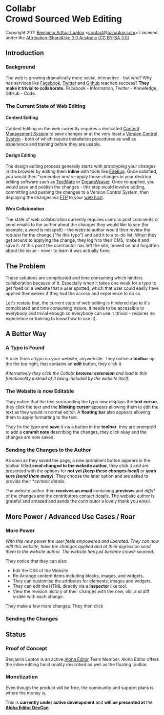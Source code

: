 
# Collabr<br/>Crowd Sourced Web Editing

Copyright 2011 [Benjamin Arthur Lupton](http://balupton.com) &lt;contact@balupton.com&gt;
Lincesed under the [Attribution-ShareAlike 3.0 Australia (CC BY-SA 3.0)](http://creativecommons.org/licenses/by-sa/3.0/au/deed.en)

## Introduction

### Background

The web is growing dramatically more social, interactive - but why? Why has services like [Facebook](http://facebook.com), [Twitter](http://twitter.com) and [Github](http://github.com) reached success? **They make it trivial to collaborate.** Facebook - Information, Twitter - Knowledge, GitHub - Code.

### The Current State of Web Editing

#### Content Editing

Content Editing on the web currently requires a dedicated [Content Management System](http://en.wikipedia.org/wiki/Cms) to save changes or at the very least a [Version Control System](http://en.wikipedia.org/wiki/Revision_control) - both of which require installation procedures as well as experience and training before they are usable.

#### Design Editing

The design editing process generally starts with prototyping your changes in the browser by editing them **inline** with tools like [Firebug](http://getfirebug.com/whatisfirebug). Once satisfied, you would then **remember and re-apply* those changes in your desktop editing software such as [TextMate](http://macromates.com/) or [DreamWeaver](http://www.adobe.com/products/dreamweaver/). Once re-applied, you would save and publish the changes - this step would involve adding, committing and pushing the changes to a Version Control System, then deploying the changes via [FTP](http://en.wikipedia.org/wiki/File_Transfer_Protocol) to your [web host](http://en.wikipedia.org/wiki/Web_hosting_service).

#### Web Collaboration

The state of web collaboration currently requires users to post comments or send emails to the author about the changes they would like to see (for example, a word is misspelt) - the website author would then review the request for the change ("fix this typo") and add it to a to-do list. When they get around to applying the change, they login to their CMS, make it and save it. At this point the contributor has left the site, moved on and forgotten about the issue - never to learn it was actually fixed.

## The Problem

These solutions are complicated and time consuming which hinders collaboration because of it. Especially when it takes one week for a typo to get fixed on a website that a user spotted, which that user could easily have applied themselves if they had the access and experience to do so.

Let's restate that, the current state of web editing is hindered due to it's complicated and time consuming nature, it needs to be accessible to everybody and trivial enough so everybody can use it (trivial - requires no experience or training to know how to use it).

## A Better Way

### A Typo is Found

A user finds a typo on your website, anywebsite. They notice a **toolbar** up the the top right, that contains an **edit** button, they click it.

*Alternatively they click the Collabr **browser extension** and load in this functionality instead of it being included by the website itself.*

### The Website is now Editable

They notice that the text surrounding the typo now displays the **text cursor**, they click the text and the **blinking cursor** appears allowing them to edit the text as they would in normal editor.  A **floating bar** also appears allowing them to apply formatting to the text.

They fix the typo and **save** it via a button in the **toolbar**, they are prompted to add a **commit note** describing the changes, they click okay and the changes are now saved.

### Sending the Changes to the Author

As soon as they saved the page, a new prominent button appears in the toolbar titled **send changed to the website author**, they click it and are presented with the options for **not yet *(keep these changes local)*** or **yeah sure *(send them away)***. They choose the later option and are asked to provide their **contact details*.

The website author then **receives an email** containing **previews** and *diffs** of the changes and the contributors contact details. The website author is grateful and amazed and sends the contributor a lovely thank you email.

## More Power / Advanced Use Cases / Roar

### More Power

_With this new power the user feels empowered and liberated. They can now edit this website, have the changes applied and at their digression send them to the website author. The website has just become crowd-sourced._

They notice that they can also:

- Edit the CSS of the Website
- Re-Arrange content items including blocks, images, and widgets.
- They can customise the attributes for elements, images and widgets.
- They can edit the HTML directly via a **inspector** like tool.
- View the revision history of their changes with the new, old, and diff visible with each change.

They make a few more changes. They then click

### Sending the Changes


## Status

### Proof of Concept

Benjamin Lupton is an active [Aloha Editor](http://aloha-editor.com/) Team Member. Aloha Editor offers the inline editing functionality described as well as the floating toolbar.

### Monetization

Even though the product will be free, the community and support plans is where the money is.


This is **currently under active development** and **will be presented at** the **[Aloha Editor DevCon](http://aloha-editor.org/wiki/index.php/Aloha_Editor_Dev_Con_11)**.
